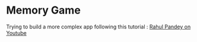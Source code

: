 # Memory Game

Trying to build a more complex app following this tutorial : [Rahul Pandey on Youtube](https://youtube.com/watch?v=ivZN2Ozs5fA&list=PL7NYbSE8uaBCvfw20f0Q6pNSGgiYGLwzI)

